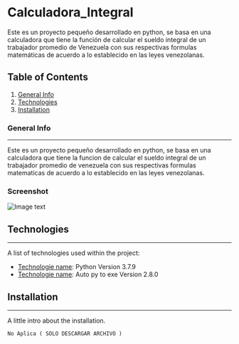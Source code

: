# Calculadora_Integral
Este es un proyecto pequeño desarrollado en python, se basa en una calculadora que tiene la función de calcular el sueldo integral de un trabajador promedio de Venezuela con sus respectivas formulas  matemáticas de acuerdo a lo establecido en las leyes venezolanas.

## Table of Contents
1. [General Info](#general-info)
2. [Technologies](#technologies)
3. [Installation](#installation)
### General Info
***
Este es un proyecto pequeño desarrollado en python, se basa en una calculadora que tiene la funcion
de calcular el sueldo integral de un trabajador promedio de venezuela con sus respectivas formulas 
matematicas de acuerdo a lo establecido en las leyes venezolanas.

### Screenshot
![Image text](https://i.imgur.com/YyEb1Zu.png)
## Technologies
***
A list of technologies used within the project:
* [Technologie name](https://www.python.org/downloads/release/python-379/): Python Version 3.7.9
* [Technologie name](https://pypi.org/project/auto-py-to-exe/): Auto py to exe Version 2.8.0
## Installation
***
A little intro about the installation. 
```
No Aplica ( SOLO DESCARGAR ARCHIVO )

```
